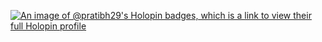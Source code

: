 [![An image of @pratibh29's Holopin badges, which is a link to view their full Holopin profile](https://holopin.me/pratibh29)](https://holopin.io/@pratibh29)

